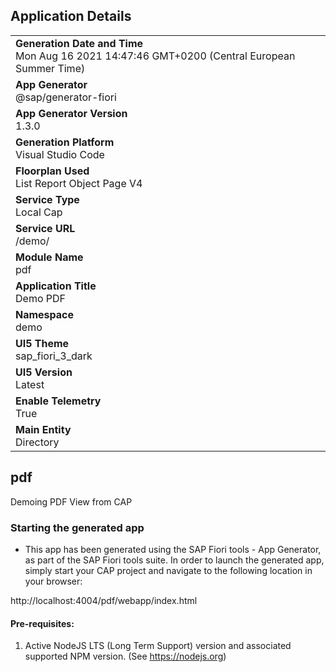 ## Application Details
|               |
| ------------- |
|**Generation Date and Time**<br>Mon Aug 16 2021 14:47:46 GMT+0200 (Central European Summer Time)|
|**App Generator**<br>@sap/generator-fiori|
|**App Generator Version**<br>1.3.0|
|**Generation Platform**<br>Visual Studio Code|
|**Floorplan Used**<br>List Report Object Page V4|
|**Service Type**<br>Local Cap|
|**Service URL**<br>/demo/
|**Module Name**<br>pdf|
|**Application Title**<br>Demo PDF|
|**Namespace**<br>demo|
|**UI5 Theme**<br>sap_fiori_3_dark|
|**UI5 Version**<br>Latest|
|**Enable Telemetry**<br>True|
|**Main Entity**<br>Directory|

## pdf

Demoing PDF View from CAP

### Starting the generated app

-   This app has been generated using the SAP Fiori tools - App Generator, as part of the SAP Fiori tools suite.  In order to launch the generated app, simply start your CAP project and navigate to the following location in your browser:

http://localhost:4004/pdf/webapp/index.html

#### Pre-requisites:

1. Active NodeJS LTS (Long Term Support) version and associated supported NPM version.  (See https://nodejs.org)


